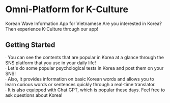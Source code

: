 # Omni-Platform for K-Culture

Korean Wave Information App for Vietnamese
Are you interested in Korea? Then experience K-Culture through our app!

## Getting Started

 ∙ You can see the contents that are popular in Korea at a glance through the SNS platform that you use in your daily life! </br>
 ∙ Let's do some popular psychological tests in Korea and post them on your SNS! </br>
 ∙ Also, It provides information on basic Korean words and allows you to learn curious words or sentences quickly through a real-time translator. </br>
 ∙ It is also equipped with Chat GPT, which is popular these days. Feel free to ask questions about Korea! </br>
